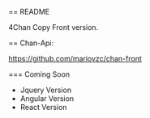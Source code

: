 == README

4Chan Copy Front version.

== Chan-Api:

https://github.com/mariovzc/chan-front

=== Coming Soon
 * Jquery Version
 * Angular Version
 * React Version
